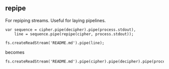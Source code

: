 ## repipe

For repiping streams. Useful for laying pipelines.

```
var sequence = cipher.pipe(decipher).pipe(process.stdout),
	line = sequence.pipe(repipe(cipher, process.stdout));
    
fs.createReadStream('README.md').pipe(line);
```
becomes
```
fs.createReadStream('README.md').pipe(cipher).pipe(decipher).pipe(process.stdout)
```